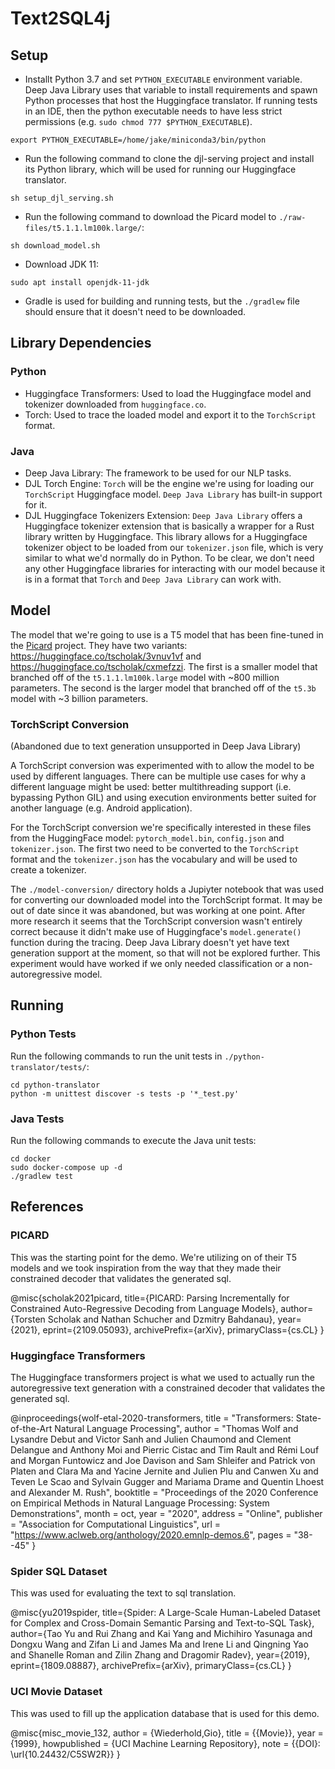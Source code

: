 # Text2SQL4j

## Setup

- Installt Python 3.7 and set `PYTHON_EXECUTABLE` environment variable. Deep Java Library uses that variable to install requirements
and spawn Python processes that host the Huggingface translator. If running tests in an IDE, then the python executable
needs to have less strict permissions (e.g. `sudo chmod 777 $PYTHON_EXECUTABLE`). 

```shell
export PYTHON_EXECUTABLE=/home/jake/miniconda3/bin/python
```

- Run the following command to clone the djl-serving project and install its Python library, which will be used for
running our Huggingface translator.

```shell
sh setup_djl_serving.sh
```

- Run the following command to download the Picard model to `./raw-files/t5.1.1.lm100k.large/`:

```shell
sh download_model.sh
```

- Download JDK 11:

```shell
sudo apt install openjdk-11-jdk
```

- Gradle is used for building and running tests, but the `./gradlew` file should ensure that it doesn't need to be downloaded.

## Library Dependencies

### Python

- Huggingface Transformers: Used to load the Huggingface model and tokenizer downloaded from `huggingface.co`.
- Torch: Used to trace the loaded model and export it to the `TorchScript` format.

### Java

- Deep Java Library: The framework to be used for our NLP tasks.
- DJL Torch Engine: `Torch` will be the engine we're using for loading our `TorchScript` Huggingface model. `Deep Java Library` has built-in support for it.
- DJL Huggingface Tokenizers Extension: `Deep Java Library` offers a Huggingface tokenizer extension that is basically a wrapper for a Rust library written by Huggingface.
  This library allows for a Huggingface tokenizer object to be loaded from our `tokenizer.json` file, which is very similar to what we'd normally do in Python.
  To be clear, we don't need any other Huggingface libraries for interacting with our model because it is in a format that `Torch` and `Deep Java Library` can work with.

## Model

The model that we're going to use is a T5 model that has been fine-tuned in the [Picard](https://github.com/ServiceNow/picard) project.
They have two variants: https://huggingface.co/tscholak/3vnuv1vf and https://huggingface.co/tscholak/cxmefzzi. The first
is a smaller model that branched off of the `t5.1.1.lm100k.large` model with ~800 million parameters. The second is the larger
model that branched off of the `t5.3b` model with ~3 billion parameters.

### TorchScript Conversion

(Abandoned due to text generation unsupported in Deep Java Library)

A TorchScript conversion was experimented with to allow the model to be used by different languages. There can be multiple
use cases for why a different language might be used: better multithreading support (i.e. bypassing Python GIL) and
using execution environments better suited for another language (e.g. Android application).

For the TorchScript conversion we're specifically interested in these files from the HuggingFace model: `pytorch_model.bin`, 
`config.json` and `tokenizer.json`. The first two need to be converted to the `TorchScript` format and the `tokenizer.json` 
has the vocabulary and will be used to create a tokenizer.

The `./model-conversion/` directory holds a Jupiyter notebook that was used for converting our downloaded model into
the TorchScript format. It may be out of date since it was abandoned, but was working at one point. After more research
it seems that the TorchScript conversion wasn't entirely correct because it didn't make use of Huggingface's `model.generate()`
function during the tracing. Deep Java Library doesn't yet have text generation support at the moment, so that will not 
be explored further. This experiment would have worked if we only needed classification or a non-autoregressive model.

## Running

### Python Tests

Run the following commands to run the unit tests in `./python-translator/tests/`:

```shell
cd python-translator
python -m unittest discover -s tests -p '*_test.py'
```

### Java Tests

Run the following commands to execute the Java unit tests:

```shell
cd docker
sudo docker-compose up -d
./gradlew test
```

## References

### PICARD

This was the starting point for the demo. We're utilizing on of their T5 models and we took inspiration from the way
that they made their constrained decoder that validates the generated sql.

@misc{scholak2021picard,
title={PICARD: Parsing Incrementally for Constrained Auto-Regressive Decoding from Language Models},
author={Torsten Scholak and Nathan Schucher and Dzmitry Bahdanau},
year={2021},
eprint={2109.05093},
archivePrefix={arXiv},
primaryClass={cs.CL}
}

### Huggingface Transformers

The Huggingface transformers project is what we used to actually run the autoregressive text generation with a
constrained decoder that validates the generated sql.

@inproceedings{wolf-etal-2020-transformers,
title = "Transformers: State-of-the-Art Natural Language Processing",
author = "Thomas Wolf and Lysandre Debut and Victor Sanh and Julien Chaumond and Clement Delangue and Anthony Moi and Pierric Cistac and Tim Rault and Rémi Louf and Morgan Funtowicz and Joe Davison and Sam Shleifer and Patrick von Platen and Clara Ma and Yacine Jernite and Julien Plu and Canwen Xu and Teven Le Scao and Sylvain Gugger and Mariama Drame and Quentin Lhoest and Alexander M. Rush",
booktitle = "Proceedings of the 2020 Conference on Empirical Methods in Natural Language Processing: System Demonstrations",
month = oct,
year = "2020",
address = "Online",
publisher = "Association for Computational Linguistics",
url = "https://www.aclweb.org/anthology/2020.emnlp-demos.6",
pages = "38--45"
}

### Spider SQL Dataset

This was used for evaluating the text to sql translation.

@misc{yu2019spider,
title={Spider: A Large-Scale Human-Labeled Dataset for Complex and Cross-Domain Semantic Parsing and Text-to-SQL Task},
author={Tao Yu and Rui Zhang and Kai Yang and Michihiro Yasunaga and Dongxu Wang and Zifan Li and James Ma and Irene Li and Qingning Yao and Shanelle Roman and Zilin Zhang and Dragomir Radev},
year={2019},
eprint={1809.08887},
archivePrefix={arXiv},
primaryClass={cs.CL}
}

### UCI Movie Dataset

This was used to fill up the application database that is used for this demo.

@misc{misc_movie_132,
author       = {Wiederhold,Gio},
title        = {{Movie}},
year         = {1999},
howpublished = {UCI Machine Learning Repository},
note         = {{DOI}: \url{10.24432/C5SW2R}}
}